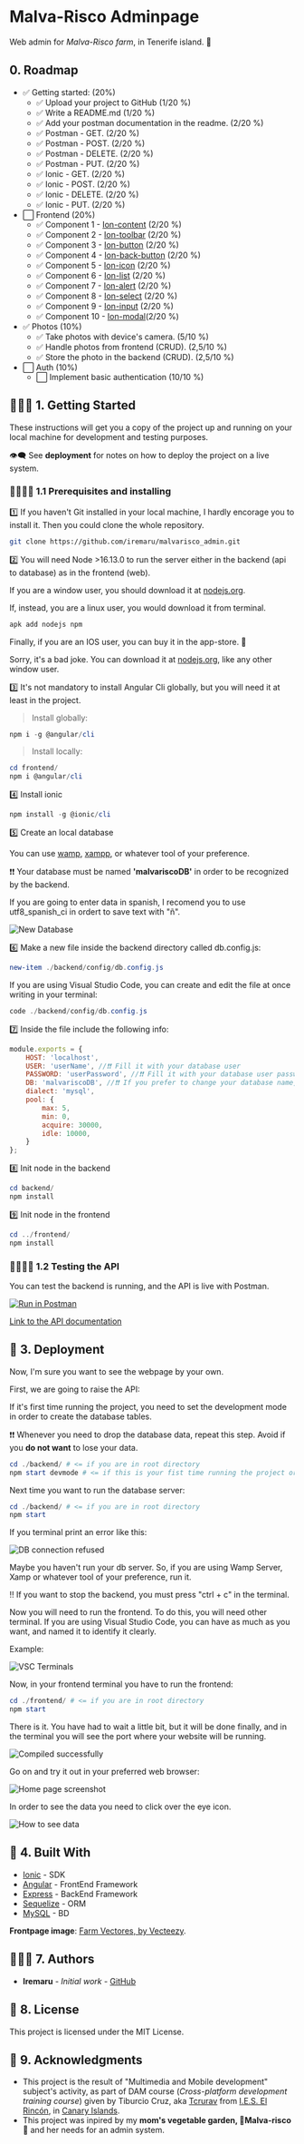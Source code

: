 # Malva-Risco Adminpage

Web admin for _Malva-Risco farm_, in Tenerife island. 💚

## 0. Roadmap

- ✅ Getting started: (20%)
  - ✅ Upload your project to GitHub (1/20 %)
  - ✅ Write a README.md (1/20 %)
  - ✅ Add your postman documentation in the readme. (2/20 %)
  - ✅ Postman - GET. (2/20 %)
  - ✅ Postman - POST. (2/20 %)
  - ✅ Postman - DELETE. (2/20 %)
  - ✅ Postman - PUT. (2/20 %)
  - ✅ Ionic - GET. (2/20 %)
  - ✅ Ionic - POST. (2/20 %)
  - ✅ Ionic - DELETE. (2/20 %)
  - ✅ Ionic - PUT. (2/20 %)
- ⬜ Frontend (20%)
  - ✅ Component 1 - [Ion-content](https://ionicframework.com/docs/api/content)  (2/20 %)
  - ✅ Component 2 - [Ion-toolbar](https://ionicframework.com/docs/api/toolbar) (2/20 %)
  - ✅ Component 3 - [Ion-button](https://ionicframework.com/docs/api/button) (2/20 %)
  - ✅ Component 4 - [Ion-back-button](https://ionicframework.com/docs/api/back-button) (2/20 %)
  - ✅ Component 5 - [Ion-icon](https://ionic.io/ionicons) (2/20 %)
  - ✅ Component 6 - [Ion-list](https://ionicframework.com/docs/api/list) (2/20 %)
  - ✅ Component 7 - [Ion-alert](https://ionicframework.com/docs/api/alert) (2/20 %)
  - ✅ Component 8 - [Ion-select](https://ionicframework.com/docs/api/select) (2/20 %)
  - ✅ Component 9 - [Ion-input](https://ionicframework.com/docs/api/input) (2/20 %)
  - ✅ Component 10 - [Ion-modal](https://ionicframework.com/docs/api/modal)(2/20 %)
- ✅ Photos (10%)
  - ✅ Take photos with device's camera. (5/10 %)
  - ✅ Handle photos from frontend (CRUD). (2,5/10 %)
  - ✅ Store the photo in the backend (CRUD). (2,5/10 %)
- ⬜ Auth (10%)
  - ⬜ Implement basic authentication (10/10 %)

## 🏃🏻‍♀️ 1. Getting Started

These instructions will get you a copy of the project up and running on your local machine for development and testing purposes.

👁‍🗨 See **deployment** for notes on how to deploy the project on a live system.

### 🏃🏻‍♀️📝 1.1 Prerequisites and installing

1️⃣ If you haven't Git installed in your local machine, I hardly encorage you to install it. Then you could clone the whole repository.

```bash
git clone https://github.com/iremaru/malvarisco_admin.git
```

2️⃣ You will need Node >16.13.0 to run the server either in the backend (api to database) as in the frontend (web).

If you are a window user, you should download it at [nodejs.org](https://nodejs.org/es/download/).

If, instead, you are a linux user, you would download it from terminal.

```bash
apk add nodejs npm
```

Finally, if you are an IOS user, you can buy it in the app-store. 🤡

Sorry, it's a bad joke. You can download it at [nodejs.org](https://nodejs.org/es/download/), like any other window user.

3️⃣ It's not mandatory to install Angular Cli globally, but you will need it at least in the project.

>Install globally:

```powershell
npm i -g @angular/cli
```

>Install locally:

```powershell
cd frontend/
npm i @angular/cli
```

4️⃣ Install ionic

```powershell
npm install -g @ionic/cli
```

5️⃣ Create an local database

You can use [wamp](https://www.wampserver.com/en/), [xampp](https://www.apachefriends.org/es/index.html), or whatever tool of your preference.

❗❗ Your database must be named **'malvariscoDB'** in order to be recognized by the backend.

If you are going to enter data in spanish, I recomend you to use utf8_spanish_ci in ordert to save text with "ñ".

![New Database](repository-rsc/img/wiki_phpMyAdmyn_NewDatabase.png)

6️⃣ Make a new file inside the backend directory called db.config.js:

```powershell
new-item ./backend/config/db.config.js
```

If you are using Visual Studio Code, you can create and edit the file at once writing in your terminal:

```powershell
code ./backend/config/db.config.js
```

7️⃣ Inside the file include the following info:

```js
module.exports = {
    HOST: 'localhost',
    USER: 'userName', //❗❗ Fill it with your database user
    PASSWORD: 'userPassword', //❗❗ Fill it with your database user password
    DB: 'malvariscoDB', //❗❗ If you prefer to change your database name, then you must change it here too.
    dialect: 'mysql',
    pool: {
        max: 5,
        min: 0,
        acquire: 30000,
        idle: 10000,
    }
};
```

8️⃣ Init node in the backend

```powershell
cd backend/
npm install
```

9️⃣ Init node in the frontend

```powershell
cd ../frontend/
npm install
```

### 🏃🏻‍♀️🔧 1.2 Testing the API

You can test the backend is running, and the API is live with Postman.

[![Run in Postman](https://run.pstmn.io/button.svg)](https://app.getpostman.com/run-collection/23242060-77d96949-b2cc-4a6d-bd2e-68eca7c5c715?action=collection%2Ffork&collection-url=entityId%3D23242060-77d96949-b2cc-4a6d-bd2e-68eca7c5c715%26entityType%3Dcollection%26workspaceId%3Df0ac5b98-26b0-4d2f-8b6e-b3cc58c39e87)

[Link to the API documentation](https://documenter.getpostman.com/view/23242060/2s83ziMiKG)

## 🚚 3. Deployment

Now, I'm sure you want to see the webpage by your own.

First, we are going to raise the API:

If it's first time running the project, you need to set the development mode in order to create the database tables.

❗❗ Whenever you need to drop the database data, repeat this step. Avoid if you **do not want** to lose your data.

```powershell
cd ./backend/ # <= if you are in root directory
npm start devmode # <= if this is your fist time running the project or you want to drop your data.
```

Next time you want to run the database server:

```powershell
cd ./backend/ # <= if you are in root directory
npm start
```

If you terminal print an error like this:

![DB connection refused](repository-rsc/img/WIKI_vsc-terminal_error_DBconnectRefused.png)

Maybe you haven't run your db server. So, if you are using Wamp Server, Xamp or whatever tool of your preference, run it.

‼️ If you want to stop the backend, you must press "ctrl + c" in the terminal.

Now you will need to run the frontend. To do this, you will need other terminal. If you are using Visual Studio Code, you can have as much as you want, and named it to identify it clearly.

Example:

![VSC Terminals](./repository-rsc/img/wiki_vsc-terminals.png)

Now, in your frontend terminal you have to run the frontend:

```powershell
cd ./frontend/ # <= if you are in root directory
npm start
```

There is it. You have had to wait a little bit, but it will be done finally, and in the terminal you will see the port where your website will be running.

![Compiled successfully](./repository-rsc/img/wiki_vsc-terminal_comiled-successfully.png)

Go on and try it out in your preferred web browser:

![Home page screenshot](./repository-rsc/img/wiki_web-screenshot_homePage.png)

In order to see the data you need to click over the eye icon.

![How to see data](./repository-rsc/img/wiki_web-screenshot_seeData.png)

## 🚧 4. Built With

- [Ionic](https://ionicframework.com/) - SDK
- [Angular](https://angular.io/) - FrontEnd Framework
- [Express](https://expressjs.com/) - BackEnd Framework
- [Sequelize](https://sequelize.org/) - ORM
- [MySQL](https://www.mysql.com/) - BD

**Frontpage image**: [Farm Vectores, by Vecteezy](https://es.vecteezy.com/vectores-gratis/farm).

## 👩🏻‍🌾 7. Authors

- **Iremaru** - _Initial work_ - [GitHub](https://github.com/iremaru)

## 📃 8. License

This project is licensed under the MIT License.

## 🧾 9. Acknowledgments

- This project is the result of "Multimedia and Mobile development" subject's activity, as part of DAM course (_Cross-platform development training course_) given by Tiburcio Cruz, aka [Tcrurav](https://github.com/tcrurav) from [I.E.S. El Rincón](ieselrincon.org/), in [Canary Islands](https://en.wikipedia.org/wiki/Canary_Islands).
- This project was inpired by my **mom's vegetable garden, 💚Malva-risco💚** and her needs for an admin system.

